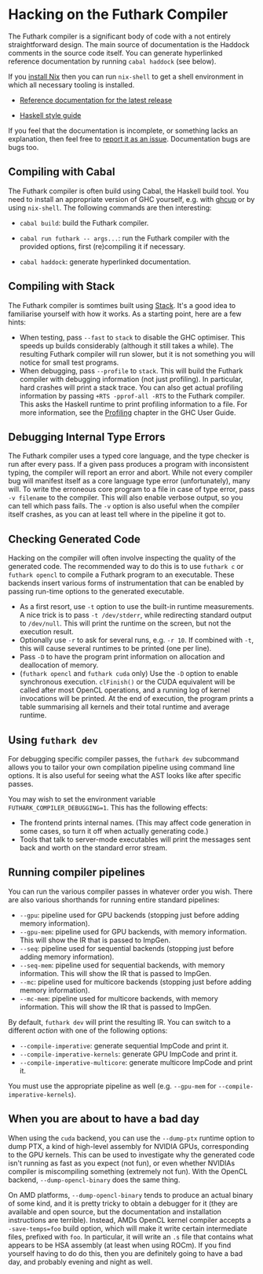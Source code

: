 # Hacking on the Futhark Compiler

The Futhark compiler is a significant body of code with a not entirely
straightforward design. The main source of documentation is the
Haddock comments in the source code itself. You can generate
hyperlinked reference documentation by running `cabal haddock` (see
below).

If you [install Nix](https://nixos.org/download.html#download-nix)
then you can run `nix-shell` to get a shell environment in which all
necessary tooling is installed.

* [Reference documentation for the latest
  release](http://hackage.haskell.org/package/futhark)

* [Haskell style guide](STYLE.md)

If you feel that the documentation is incomplete, or something lacks
an explanation, then feel free to [report it as an
issue](https://github.com/diku-dk/futhark/issues). Documentation bugs
are bugs too.

## Compiling with Cabal

The Futhark compiler is often build using Cabal, the Haskell build
tool.  You need to install an appropriate version of GHC yourself,
e.g. with [ghcup](https://www.haskell.org/ghcup/) or by using
`nix-shell`.  The following commands are then interesting:

* `cabal build`: build the Futhark compiler.

* `cabal run futhark -- args...`: run the Futhark compiler with the
  provided options, first (re)compiling it if necessary.

* `cabal haddock`: generate hyperlinked documentation.

## Compiling with Stack

The Futhark compiler is somtimes built using
[Stack](https://docs.haskellstack.org/en/stable/README/). It's a good
idea to familiarise yourself with how it works. As a starting point,
here are a few hints:

-   When testing, pass `--fast` to `stack` to disable the GHC
    optimiser. This speeds up builds considerably (although it still
    takes a while). The resulting Futhark compiler will run slower,
    but it is not something you will notice for small test programs.
-   When debugging, pass `--profile` to `stack`. This will build the
    Futhark compiler with debugging information (not just profiling).
    In particular, hard crashes will print a stack trace. You can also
    get actual profiling information by passing `+RTS -pprof-all -RTS`
    to the Futhark compiler. This asks the Haskell runtime to print
    profiling information to a file. For more information, see the
    [Profiling](https://downloads.haskell.org/~ghc/latest/docs/html/users_guide/profiling.html)
    chapter in the GHC User Guide.

## Debugging Internal Type Errors

The Futhark compiler uses a typed core language, and the type checker is
run after every pass. If a given pass produces a program with
inconsistent typing, the compiler will report an error and abort. While
not every compiler bug will manifest itself as a core language type
error (unfortunately), many will. To write the erroneous core program to
a file in case of type error, pass `-v filename` to the compiler. This
will also enable verbose output, so you can tell which pass fails. The
`-v` option is also useful when the compiler itself crashes, as you can
at least tell where in the pipeline it got to.

## Checking Generated Code

Hacking on the compiler will often involve inspecting the quality of
the generated code. The recommended way to do this is to use
`futhark c` or `futhark opencl` to compile a Futhark program to an
executable. These backends insert various forms of instrumentation
that can be enabled by passing run-time options to the generated
executable.

-   As a first resort, use `-t` option to use the built-in runtime
    measurements. A nice trick is to pass `-t /dev/stderr`, while
    redirecting standard output to `/dev/null`. This will print the
    runtime on the screen, but not the execution result.
-   Optionally use `-r` to ask for several runs, e.g. `-r 10`. If
    combined with `-t`, this will cause several runtimes to be printed
    (one per line).
-   Pass `-D` to have the program print information on allocation and
    deallocation of memory.
-   (`futhark opencl` and `futhark cuda` only) Use the `-D` option to
    enable synchronous execution. `clFinish()` or the CUDA equivalent
    will be called after most OpenCL operations, and a running log of
    kernel invocations will be printed. At the end of execution, the
    program prints a table summarising all kernels and their total
    runtime and average runtime.

## Using `futhark dev`

For debugging specific compiler passes, the `futhark dev` subcommand
allows you to tailor your own compilation pipeline using command line
options. It is also useful for seeing what the AST looks like after
specific passes.

You may wish to set the environment variable
`FUTHARK_COMPILER_DEBUGGING=1`. This has the following effects:
-   The frontend prints internal names. (This may affect code
    generation in some cases, so turn it off when actually
    generating code.)
-   Tools that talk to server-mode executables will print the messages
    sent back and worth on the standard error stream.

## Running compiler pipelines

You can run the various compiler passes in whatever order you wish.
There are also various shorthands for running entire standard pipelines:

- `--gpu`: pipeline used for GPU backends (stopping just before adding
  memory information).
- `--gpu-mem`: pipeline used for GPU backends, with memory
  information. This will show the IR that is passed to ImpGen.
- `--seq`: pipeline used for sequential backends (stopping just before
  adding memory information).
- `--seq-mem`: pipeline used for sequential backends, with memory
  information. This will show the IR that is passed to ImpGen.
- `--mc`: pipeline used for multicore backends (stopping just before
  adding memory information).
- `--mc-mem`: pipeline used for multicore backends, with memory
  information. This will show the IR that is passed to ImpGen.

By default, `futhark dev` will print the resulting IR. You can switch to
a different *action* with one of the following options:

- `--compile-imperative`: generate sequential ImpCode and print it.
- `--compile-imperative-kernels`: generate GPU ImpCode and print it.
- `--compile-imperative-multicore`: generate multicore ImpCode and
  print it.

You must use the appropriate pipeline as well (e.g. `--gpu-mem` for
`--compile-imperative-kernels`).

## When you are about to have a bad day

When using the `cuda` backend, you can use the `--dump-ptx` runtime
option to dump PTX, a kind of high-level assembly for NVIDIA GPUs,
corresponding to the GPU kernels. This can be used to investigate why
the generated code isn\'t running as fast as you expect (not fun), or
even whether NVIDIAs compiler is miscompiling something (extremely not
fun). With the OpenCL backend, `--dump-opencl-binary` does the same
thing.

On AMD platforms, `--dump-opencl-binary` tends to produce an actual
binary of some kind, and it is pretty tricky to obtain a debugger for it
(they are available and open source, but the documentation and
installation instructions are terrible). Instead, AMDs OpenCL kernel
compiler accepts a `-save-temps=foo` build option, which will make it
write certain intermediate files, prefixed with `foo`. In particular, it
will write an `.s` file that contains what appears to be HSA assembly
(at least when using ROCm). If you find yourself having to do do this,
then you are definitely going to have a bad day, and probably evening
and night as well.
